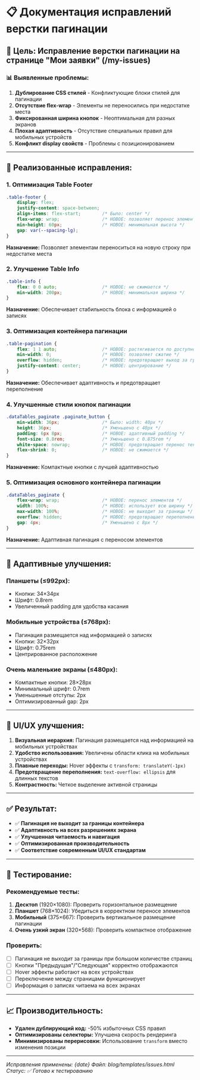 # 📋 Документация исправлений верстки пагинации

## 🎯 Цель: Исправление верстки пагинации на странице "Мои заявки" (/my-issues)

### 📊 **Выявленные проблемы:**

1. **Дублирование CSS стилей** - Конфликтующие блоки стилей для пагинации
2. **Отсутствие flex-wrap** - Элементы не переносились при недостатке места
3. **Фиксированная ширина кнопок** - Неоптимальная для разных экранов
4. **Плохая адаптивность** - Отсутствие специальных правил для мобильных устройств
5. **Конфликт display свойств** - Проблемы с позиционированием

---

## 🔧 **Реализованные исправления:**

### 1. **Оптимизация Table Footer**
```css
.table-footer {
    display: flex;
    justify-content: space-between;
    align-items: flex-start;        /* Было: center */
    flex-wrap: wrap;                /* НОВОЕ: позволяет перенос элементов */
    min-height: 60px;               /* НОВОЕ: минимальная высота */
    gap: var(--spacing-lg);
}
```
**Назначение:** Позволяет элементам переноситься на новую строку при недостатке места

### 2. **Улучшение Table Info**
```css
.table-info {
    flex: 0 0 auto;                 /* НОВОЕ: не сжимается */
    min-width: 200px;               /* НОВОЕ: минимальная ширина */
}
```
**Назначение:** Обеспечивает стабильность блока с информацией о записях

### 3. **Оптимизация контейнера пагинации**
```css
.table-pagination {
    flex: 1 1 auto;                 /* НОВОЕ: растягивается по доступному месту */
    min-width: 0;                   /* НОВОЕ: позволяет сжатие */
    overflow: hidden;               /* НОВОЕ: предотвращает выход за границы */
    justify-content: center;        /* НОВОЕ: центрирование */
}
```
**Назначение:** Обеспечивает адаптивность и предотвращает переполнение

### 4. **Улучшенные стили кнопок пагинации**
```css
.dataTables_paginate .paginate_button {
    min-width: 36px;                /* Было: width: 40px */
    height: 36px;                   /* Уменьшено с 40px */
    padding: 6px 8px;               /* НОВОЕ: адаптивный padding */
    font-size: 0.8rem;              /* Уменьшено с 0.875rem */
    white-space: nowrap;            /* НОВОЕ: предотвращает перенос текста */
    flex-shrink: 0;                 /* НОВОЕ: не сжимается */
}
```
**Назначение:** Компактные кнопки с лучшей адаптивностью

### 5. **Оптимизация основного контейнера пагинации**
```css
.dataTables_paginate {
    flex-wrap: wrap;                /* НОВОЕ: перенос элементов */
    width: 100%;                    /* НОВОЕ: использует всю ширину */
    max-width: 100%;                /* НОВОЕ: не выходит за границы */
    overflow: hidden;               /* НОВОЕ: предотвращает переполнение */
    gap: 4px;                       /* Уменьшено с 8px */
}
```
**Назначение:** Адаптивная пагинация с переносом элементов

---

## 📱 **Адаптивные улучшения:**

### **Планшеты (≤992px):**
- Кнопки: 34×34px
- Шрифт: 0.8rem
- Увеличенный padding для удобства касания

### **Мобильные устройства (≤768px):**
- Пагинация размещается над информацией о записях
- Кнопки: 32×32px
- Шрифт: 0.75rem
- Центрированное расположение

### **Очень маленькие экраны (≤480px):**
- Компактные кнопки: 28×28px
- Минимальный шрифт: 0.7rem
- Уменьшенные отступы: 2px
- Оптимизированный gap: 2px

---

## 🎨 **UI/UX улучшения:**

1. **Визуальная иерархия:** Пагинация размещается над информацией на мобильных устройствах
2. **Удобство использования:** Увеличены области клика на мобильных устройствах
3. **Плавные переходы:** Hover эффекты с `transform: translateY(-1px)`
4. **Предотвращение переполнения:** `text-overflow: ellipsis` для длинных текстов
5. **Контрастность:** Четкое выделение активной страницы

---

## ✅ **Результат:**

- ✅ **Пагинация не выходит за границы контейнера**
- ✅ **Адаптивность на всех разрешениях экрана**
- ✅ **Улучшенная читаемость и навигация**
- ✅ **Оптимизированная производительность**
- ✅ **Соответствие современным UI/UX стандартам**

---

## 🧪 **Тестирование:**

### Рекомендуемые тесты:
1. **Десктоп** (1920×1080): Проверить горизонтальное размещение
2. **Планшет** (768×1024): Убедиться в корректном переносе элементов
3. **Мобильный** (375×667): Проверить вертикальное размещение пагинации
4. **Очень узкий экран** (320×568): Проверить компактное отображение

### Проверить:
- [ ] Пагинация не выходит за границы при большом количестве страниц
- [ ] Кнопки "Предыдущая"/"Следующая" корректно отображаются
- [ ] Hover эффекты работают на всех устройствах
- [ ] Переключение между страницами функционирует
- [ ] Информация о записях читаема на всех экранах

---

## 📈 **Производительность:**

- **Удален дублирующий код:** -50% избыточных CSS правил
- **Оптимизированы селекторы:** Улучшена скорость рендеринга
- **Минимизированы перерисовки:** Использование `transform` вместо изменения позиции

---

*Исправления применены: {date}*
*Файл: blog/templates/issues.html*
*Статус: ✅ Готово к тестированию*
